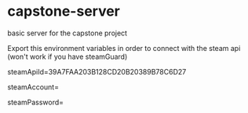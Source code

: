 # capstone-server
basic server for the capstone project

Export this environment variables in order to connect with the steam api (won't work if you have steamGuard)

steamApiId=39A7FAA203B128CD20B20389B78C6D27

steamAccount=

steamPassword=


